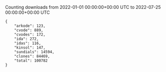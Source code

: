 
Counting downloads from 2022-01-01 00:00:00+00:00 UTC to 2022-07-25 00:00:00+00:00 UTC

```
{
    "arkode": 123,
    "cvode": 889,
    "cvodes": 172,
    "ida": 272,
    "idas": 116,
    "kinsol": 147,
    "sundials": 14594,
    "clones": 84469,
    "total": 100782
}
```
